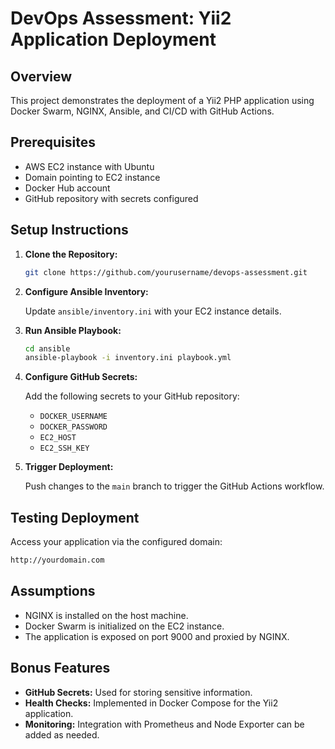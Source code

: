 # DevOps Assessment: Yii2 Application Deployment

## Overview

This project demonstrates the deployment of a Yii2 PHP application using Docker Swarm, NGINX, Ansible, and CI/CD with GitHub Actions.

## Prerequisites

- AWS EC2 instance with Ubuntu
- Domain pointing to EC2 instance
- Docker Hub account
- GitHub repository with secrets configured

## Setup Instructions

1. **Clone the Repository:**

   ```bash
   git clone https://github.com/yourusername/devops-assessment.git
   ```

2. **Configure Ansible Inventory:**

   Update `ansible/inventory.ini` with your EC2 instance details.

3. **Run Ansible Playbook:**

   ```bash
   cd ansible
   ansible-playbook -i inventory.ini playbook.yml
   ```

4. **Configure GitHub Secrets:**

   Add the following secrets to your GitHub repository:

   - `DOCKER_USERNAME`
   - `DOCKER_PASSWORD`
   - `EC2_HOST`
   - `EC2_SSH_KEY`

5. **Trigger Deployment:**

   Push changes to the `main` branch to trigger the GitHub Actions workflow.

## Testing Deployment

Access your application via the configured domain:

```bash
http://yourdomain.com
```

## Assumptions

- NGINX is installed on the host machine.
- Docker Swarm is initialized on the EC2 instance.
- The application is exposed on port 9000 and proxied by NGINX.

## Bonus Features

- **GitHub Secrets:** Used for storing sensitive information.
- **Health Checks:** Implemented in Docker Compose for the Yii2 application.
- **Monitoring:** Integration with Prometheus and Node Exporter can be added as needed.
